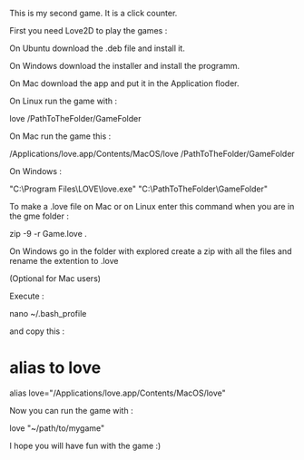 This is my second game. It is a click counter.

First you need Love2D to play the games :

On Ubuntu download the .deb file and install it.

On Windows download the installer and install the programm.

On Mac download the app and put it in the Application floder.

On Linux run the game with :

  love /PathToTheFolder/GameFolder

On Mac run the game this :

  /Applications/love.app/Contents/MacOS/love /PathToTheFolder/GameFolder

On Windows :

  "C:\Program Files\LOVE\love.exe" "C:\PathToTheFolder\GameFolder"

To make a .love file on Mac or on Linux enter this command when you are in the gme folder :

  zip -9 -r Game.love .

On Windows go in the folder with explored create a zip with all the files and rename the extention to .love

(Optional for Mac users)

Execute :

  nano ~/.bash_profile

and copy this :

  # alias to love
  alias love="/Applications/love.app/Contents/MacOS/love"

Now you can run the game with :

  love "~/path/to/mygame"

I hope you will have fun with the game :)
